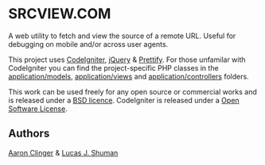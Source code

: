 # SRCVIEW.COM

A web utility to fetch and view the source of a remote URL. Useful for debugging on mobile and/or across user agents.

This project uses [CodeIgniter](http://ellislab.com/codeigniter), [jQuery](http://jquery.com) & [Prettify](http://code.google.com/p/google-code-prettify/). For those unfamilar with CodeIgniter you can find the project-specific PHP classes in the [application/models](https://github.com/aaronclinger/srcview/tree/master/application/models), [application/views](https://github.com/aaronclinger/srcview/tree/master/application/views) and [application/controllers](https://github.com/aaronclinger/srcview/tree/master/application/controllers) folders.

This work can be used freely for any open source or commercial works and is released under a [BSD licence](http://en.wikipedia.org/wiki/BSD_licenses). CodeIgniter is released under a [Open Software License](http://ellislab.com/codeigniter/user-guide/license.html).


## Authors

[Aaron Clinger](http://aaronclinger.com) & [Lucas J. Shuman](http://lucasishuman.com)